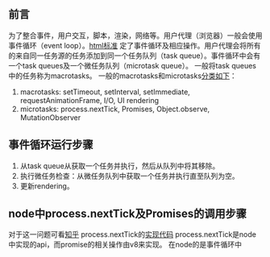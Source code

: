 ## 前言
为了整合事件，用户交互，脚本，渲染，网络等。用户代理（浏览器）一般会使用事件循环（event loop）。[html标准](https://html.spec.whatwg.org/multipage/webappapis.html#event-loops)
定了事件循环及相应操作。用户代理会将所有的来自同一任务源的任务添加到同一个任务队列（task queue）。事件循环中会有一个task queues及一个微任务队列（microtask queue）。
一般将task queues中的任务称为macrotasks。 一般的macrotasks和microtasks[分类如下](https://stackoverflow.com/questions/25915634/difference-between-microtask-and-macrotask-within-an-event-loop-context)： 
1. macrotasks: setTimeout, setInterval, setImmediate, requestAnimationFrame, I/O, UI rendering
2. microtasks: process.nextTick, Promises, Object.observe, MutationObserver

## 事件循环运行步骤
1. 从task queue从获取一个任务并执行，然后从队列中将其移除。
2. 执行微任务检查：从微任务队列中获取一个任务并执行直至队列为空。
3. 更新rendering。

## node中process.nextTick及Promises的调用步骤
对于这一问题可看[知乎](https://www.zhihu.com/question/23028843)
process.nextTick的[实现代码](https://github.com/nodejs/node/blob/master/lib/internal/process/next_tick.js#L49)
process.nextTick是node中实现的api，而promise的相关操作由v8来实现。
在node的是事件循环中




